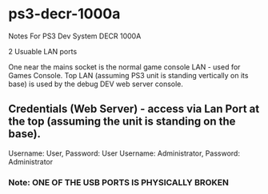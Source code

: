 # ps3-decr-1000a
Notes For PS3 Dev System DECR 1000A

2 Usuable LAN ports

One near the mains socket is the normal game console LAN - used for Games Console.
Top LAN (assuming PS3 unit is standing vertically on its base) is used by the debug DEV web server console.


## Credentials (Web Server) - access via Lan Port at the top (assuming the unit is standing on the base).
Username: User, Password: User
Username: Administrator, Password: Administrator





### Note: ONE OF THE USB PORTS IS PHYSICALLY BROKEN

